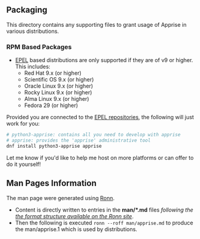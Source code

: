 ## Packaging
This directory contains any supporting files to grant usage of Apprise in various distributions.

### RPM Based Packages
* [EPEL](https://fedoraproject.org/wiki/EPEL) based distributions are only supported if they are of v9 or higher. This includes:
   * Red Hat 9.x (or higher)
   * Scientific OS 9.x (or higher)
   * Oracle Linux 9.x (or higher)
   * Rocky Linux 9.x (or higher)
   * Alma Linux 9.x (or higher)
   * Fedora 29 (or higher)

Provided you are connected to the [EPEL repositories](https://fedoraproject.org/wiki/EPEL), the following will just work for you:
```bash
# python3-apprise: contains all you need to develop with apprise
# apprise: provides the 'apprise' administrative tool
dnf install python3-apprise apprise
```

Let me know if you'd like to help me host on more platforms or can offer to do it yourself!

## Man Pages Information
The man page were generated using [Ronn](http://github.com/rtomayko/ronn/tree/0.7.3).
 - Content is directly written to entries in the **man/\*.md** files _following the
   [the format structure available on the Ronn site](https://github.com/rtomayko/ronn/blob/master/man/ronn.1.ronn)_.
 - Then the following is executed `ronn --roff man/apprise.md` to produce the man/apprise.1 which is used by distributions.
